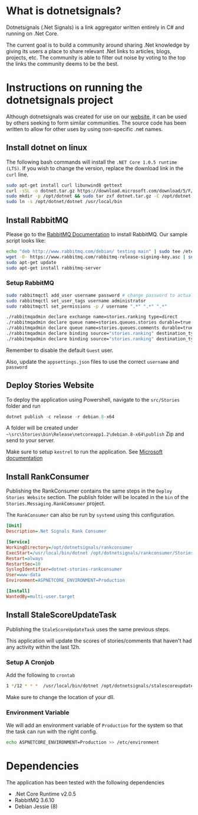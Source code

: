 # What is dotnetsignals?
Dotnetsignals (.Net Signals) is a link aggregator written entirely in C# and running on .Net Core.

The current goal is to build a community around sharing .Net knowledge by giving its users a place to share relevant .Net links to articles, blogs, projects, etc. The community is able to filter out noise by voting to the top the links the community deems to be the best.

# Instructions on running the dotnetsignals project

Although dotnetsignals was created for use on our [website](https://dotnetsignals.com), it can be used by others seeking to form similar communities. The source code has been written to allow for other uses by using non-specific .net names.

## Install dotnet on linux
The following bash commands will install the `.NET Core 1.0.5 runtime (LTS)`. If you wish to change the version, replace the download link in the `curl` line.

``` bash
sudo apt-get install curl libunwind8 gettext
curl -sSL -o dotnet.tar.gz https://download.microsoft.com/download/5/F/0/5F0362BD-7D0A-4A9D-9BF9-022C6B15B04D/dotnet-runtime-2.0.0-linux-x64.tar.gz
sudo mkdir -p /opt/dotnet && sudo tar zxf dotnet.tar.gz -C /opt/dotnet
sudo ln -s /opt/dotnet/dotnet /usr/local/bin
```

## Install RabbitMQ
Please go to the [RabbitMQ Documentation](https://www.rabbitmq.com/install-debian.html) to install RabbitMQ. Our sample script looks like:

```bash
echo "deb http://www.rabbitmq.com/debian/ testing main" | sudo tee /etc/apt/sources.list.d/rabbitmq.list     
wget -O- https://www.rabbitmq.com/rabbitmq-release-signing-key.asc | sudo apt-key add -    
sudo apt-get update
sudo apt-get install rabbitmq-server
```

### Setup RabbitMQ
```bash
sudo rabbitmqctl add_user username password # change password to actual password
sudo rabbitmqctl set_user_tags username administrator
sudo rabbitmqctl set_permissions -p / username ".*" ".*" ".*"

./rabbitmqadmin declare exchange name=stories.ranking type=direct
./rabbitmqadmin declare queue name=stories.queues.stories durable=true
./rabbitmqadmin declare queue name=stories.queues.comments durable=true
./rabbitmqadmin declare binding source="stories.ranking" destination_type="queue" destination="stories.queues.stories" routing_key="story"
./rabbitmqadmin declare binding source="stories.ranking" destination_type="queue" destination="stories.queues.comments" routing_key="comment"
```

Remember to disable the default `Guest` user.

Also, update the `appsettings.json` files to use the correct `username` and `password`

## Deploy Stories Website

To deploy the application using Powershell, navigate to the `src/Stories` folder and run

```Powershell
dotnet publish -c release -r debian.8-x64
```

A folder will be created under `~\src\Stories\bin\Release\netcoreapp1.2\debian.8-x64\publish`
Zip and send to your server.

Make sure to setup `kestrel` to run the application. See [Microsoft documentation](https://docs.microsoft.com/en-us/aspnet/core/publishing/linuxproduction)

## Install RankConsumer
Publishing the RankConsumer contains the same steps in the `Deploy Stories Website` section.
The publish folder will be located in the `bin` of the `Stories.Messaging.RankComsumer` project.

The `RankConsumer` can also be run by `systemd` using this configuration.
```ini
[Unit]
Description=.Net Signals Rank Consumer

[Service]
WorkingDirectory=/opt/dotnetsignals/rankconsumer
ExecStart=/usr/local/bin/dotnet /opt/dotnetsignals/rankconsumer/Stories.Messaging.RankConsumer.dll
Restart=always
RestartSec=10
SyslogIdentifier=dotnet-stories-rankconsumer
User=www-data
Environment=ASPNETCORE_ENVIRONMENT=Production

[Install]
WantedBy=multi-user.target
```

## Install StaleScoreUpdateTask

Publishing the `StaleScoreUpdateTask` uses the same previous steps.

This application will update the scores of stories/comments that haven't had any activity within the last 12h.

### Setup A Cronjob

Add the following to `crontab`

```bash
1 */12 * * *  /usr/local/bin/dotnet /opt/dotnetsignals/stalescoreupdater/Stories.Jobs.StaleScoreUpdateTask.dll
```

Make sure to change the location of your dll.

### Environment Variable

We will add an environment variable of `Production` for the system so that the task can run with the right config.

```bash
echo ASPNETCORE_ENVIRONMENT=Production >> /etc/environment
```

# Dependencies

The application has been tested with the following dependencies

+ .Net Core Runtime v2.0.5
+ RabbitMQ 3.6.10
+ Debian Jessie (8)